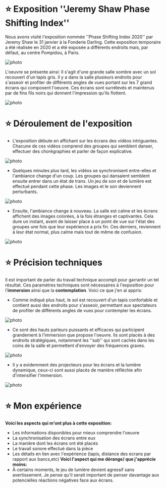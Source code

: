 # ⭐ Exposition ''Jeremy Shaw Phase Shifting Index''
 Nous avons visité l'exposition nommée ''Phase Shifting Index 2020'' par Jeremy Shaw le 31 janvier à la Fonderie Darling. Cette exposition temporaire a été réalisée en 2020 et a été exposée a différents endroits mais, par défaut, au centre Pompidou, à Paris.
 
![photo](photo_fiche.jpg)

 L'oeuvre se présente ainsi: Il s'agit d'une grande salle sombre avec un sol recouvert d'un tapis gris. Il y a dans la salle plusieurs endroits pour s'asseoir et profiter de différents angles de vues portant sur les 7 grand écrans qui composent l'oeuvre. Ces écrans sont surrélevés et maintenus par de fins fils noirs qui donnent l'impression qu'ils flottent.
 
![photo](photo_oeuvre_10.jpg)

# ⭐ Déroulement de l'exposition
 - L'exposition débute en affichant sur les écrans des vidéos intriguantes. Chacune de ces vidéos comprend des groupes qui semblent danser, effectuer des chorégraphies et parler de façon explicative.
   
![photo](photo_oeuvre_12.jpg)

- Quelques minutes plus tard, les vidéos se synchronisent entre-elles et l'ambiance change d'un coup. Les groupes qui dansaient semblent ensuite entrer dans un état de trans. Un jeu de son et de lumière est effectué pendant cette phase. Les images et le son deviennent perturbants.
  
![photo](photo_oeuvre_21.jpg)

- Ensuite, l'ambiance change à nouveau. La salle est calme et les écrans affichent des images colorées, à la fois étranges et captivantes. Cela dure un instant, avant de laisser place à un point de vue sur l'état des groupes une fois que leur expérience a pris fin. Ces derniers, reviennent à leur état normal, plus calme mais tout de même de confusion.
  
![photo](photo_oeuvre_23.jpg)

# ⭐ Précision techniques
 Il est important de parler du travail technique accompli pour garrantir un tel résultat. Ces paramètres techniques sont nécessaires à l'exposition pour l'**immersion** ainsi que la **contemplation**. Voici ce que j'en ai appris: 
 - Comme indiqué plus haut, le sol est recouvert d'un tapis confortable et contient aussi des endroits pour s'asseoir, permettant aux spectateurs de profiter de différents angles de vues pour contempler les écrans.

![photo](photo.jpg)

 - Ce sont des hauts parleurs puissants et efficaces qui participent grandement à l'immersion que propose l'oeuvre. Ils sont placés à des endroits stratégiques, notamment les ''sub'' qui sont cachés dans les coins de la salle et permettent d'envoyer des fréquences graves. 

![photo](photo.jpg)

 - Il y a evidemment des projecteurs pour les écrans et la lumière dynamique, ceux-ci sont aussi placés de manière réfléchie afin d'intensifier l'immersion. 

![photo](photo_oeuvre_8.jpg)

# ⭐ Mon expérience  
**Voici les aspects qui m'ont plus à cette exposition:**
- Les informations disponibles pour mieux comprendre l'oeuvre
- La synchronisation des écrans entre eux
- La manière dont les écrans ont été placés
- Le travail sonore effectué dans la pièce
- Les détails en lien avec l'expérience (tapis, distance des ecrans par rapport aux bancs,etc)
**Voici l'aspect qui me dérange/ que j'apprécie moins:**
- À certains moments, le jeu de lumière devient agressif sans avertissement. Je pense qu'il serait important de penser davantage aux potencielles réactions négatives face aux écrans.

